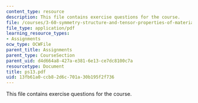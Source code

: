 ```yaml
---
content_type: resource
description: This file contains exercise questions for the course.
file: /courses/3-60-symmetry-structure-and-tensor-properties-of-materials-fall-2005/13fb61a0ccb82d6c701a30b195f2f736_ps13.pdf
file_type: application/pdf
learning_resource_types:
- Assignments
ocw_type: OCWFile
parent_title: Assignments
parent_type: CourseSection
parent_uid: d4d664a8-427a-e381-6e13-ce7dc8100c7a
resourcetype: Document
title: ps13.pdf
uid: 13fb61a0-ccb8-2d6c-701a-30b195f2f736
---
```

This file contains exercise questions for the course.


